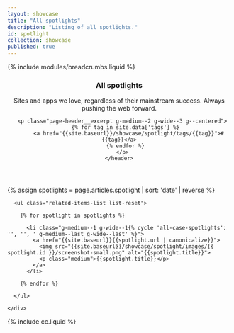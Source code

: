 ```yaml
---
layout: showcase
title: "All spotlights"
description: "Listing of all spotlights."
id: spotlight
collection: showcase
published: true
---
```



<div class="page-header">
  <div class="container">
    {% include modules/breadcrumbs.liquid %}
    <header class="clear">
      <h3 class="xxlarge">All spotlights</h3>
      <div class="divider">
        <span class="themed divider-icon"></span>
      </div>
      <p class="page-header__excerpt g-medium--2 g-wide--3 g--centered">Sites and apps we love, regardless of their mainstream success. Always pushing the web forward.</p>

      <p class="page-header__excerpt g-medium--2 g-wide--3 g--centered">
        {% for tag in site.data['tags'] %}
          <a href="{{site.baseurl}}/showcase/spotlight/tags/{{tag}}">#{{tag}}</a>
        {% endfor %}
      </p>
    </header>
  </div>
</div>

{% assign spotlights = page.articles.spotlight | sort: 'date' | reverse  %}

<div class="container spotlight-listing">

  <div class="related-items clear">
    <div class="related-items__section clear">

      <ul class="related-items-list list-reset">

        {% for spotlight in spotlights %}

          <li class="g-medium--1 g-wide--1{% cycle 'all-case-spotlights': '', '', ' g-medium--last g-wide--last' %}">
            <a href="{{site.baseurl}}{{spotlight.url | canonicalize}}">
              <img src="{{site.baseurl}}/showcase/spotlight/images/{{ spotlight.id }}/screenshot-small.png" alt="{{spotlight.title}}">
              <p class="medium">{{spotlight.title}}</p>
            </a>
          </li>

        {% endfor %}

      </ul>

    </div>
  </div>

</div>

{% include cc.liquid %}
